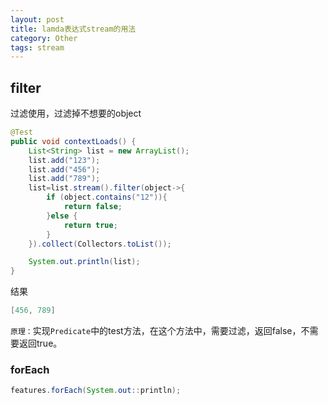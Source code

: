 ```yaml
---
layout: post
title: lamda表达式stream的用法
category: Other
tags: stream
---
```


## filter
过滤使用，过滤掉不想要的object
```java
@Test
public void contextLoads() {
    List<String> list = new ArrayList();
    list.add("123");
    list.add("456");
    list.add("789");
    list=list.stream().filter(object->{
        if (object.contains("12")){
            return false;
        }else {
            return true;
        }
    }).collect(Collectors.toList());

    System.out.println(list);
}
```
结果
```java
[456, 789]
```
`原理：`实现`Predicate`中的test方法，在这个方法中，需要过滤，返回false，不需要返回true。

### forEach

```java
features.forEach(System.out::println);
```
